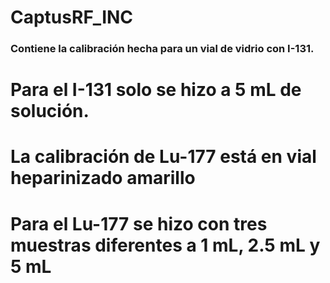# CaptusRF_INC
   ###  Contiene la calibración hecha para un vial de vidrio con  I-131.
# Para el I-131 solo se hizo a 5 mL de solución.
# La calibración de Lu-177 está en vial heparinizado amarillo
# Para el Lu-177 se hizo con tres muestras diferentes a 1 mL, 2.5 mL y 5 mL

